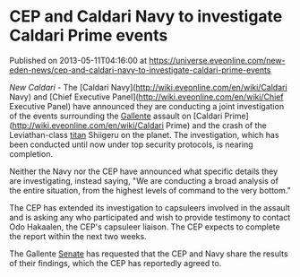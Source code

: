 # CEP and Caldari Navy to investigate Caldari Prime events
Published on 2013-05-11T04:16:00 at https://universe.eveonline.com/new-eden-news/cep-and-caldari-navy-to-investigate-caldari-prime-events

_New Caldari -_ The [Caldari Navy](http://wiki.eveonline.com/en/wiki/Caldari Navy) and [Chief Executive Panel](http://wiki.eveonline.com/en/wiki/Chief Executive Panel) have announced they are conducting a joint investigation of the events surrounding the [Gallente](http://wiki.eveonline.com/en/wiki/Gallente) assault on [Caldari Prime](http://wiki.eveonline.com/en/wiki/Caldari Prime) and the crash of the Leviathan-class [titan](http://wiki.eveonline.com/en/wiki/Titans) Shiigeru on the planet. The investigation, which has been conducted until now under top security protocols, is nearing completion.

Neither the Navy nor the CEP have announced what specific details they are investigating, instead saying, "We are conducting a broad analysis of the entire situation, from the highest levels of command to the very bottom."

The CEP has extended its investigation to capsuleers involved in the assault and is asking any who participated and wish to provide testimony to contact Odo Hakaalen, the CEP's capsuleer liaison. The CEP expects to complete the report within the next two weeks.

The Gallente [Senate](http://wiki.eveonline.com/en/wiki/Senate) has requested that the CEP and Navy share the results of their findings, which the CEP has reportedly agreed to.
